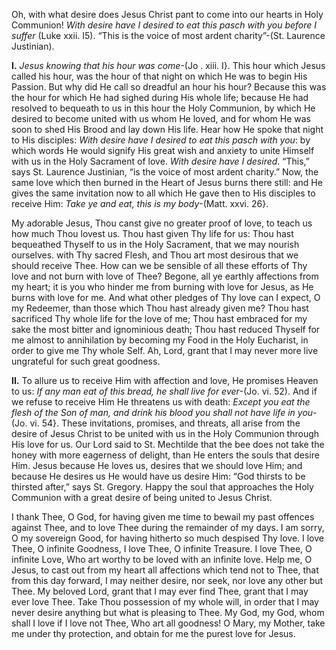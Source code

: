 
Oh, with what desire does Jesus Christ pant to come into our hearts in Holy Communion! _With desire have I desired to eat this pasch with you before I suffer_ (Luke xxii. I5). “This is the voice of most ardent charity”-(St. Laurence Justinian).

**I\.** _Jesus knowing that his hour was come_-(Jo . xiii. I}. This hour which Jesus called his hour, was the hour of that night on which He was to begin His Passion. But why did He call so dreadful an hour his hour? Because this was the hour for which He had sighed during His whole life; because He had resolved to bequeath to us in this hour the Holy Communion, by which He desired to become united with us whom He loved, and for whom He was soon to shed His Brood and lay down His life. Hear how He spoke that night to His disciples: _With desire have I desired to eat this pasch with you_: by which words He would signify His great wish and anxiety to unite Himself with us in the Holy Sacrament of love. _With desire have I desired_. “This,” says St. Laurence Justinian, “is the voice of most ardent charity.” Now, the same love which then burned in the Heart of Jesus burns there still: and He gives the same invitation now to all which He gave then to His disciples to receive Him: _Take ye and eat, this is my body_-(Matt. xxvi. 26}.

My adorable Jesus, Thou canst give no greater proof of love, to teach us how much Thou lovest us. Thou hast given Thy life for us: Thou hast bequeathed Thyself to us in the Holy Sacrament, that we may nourish ourselves. with Thy sacred Flesh, and Thou art most desirous that we should receive Thee. How can we be sensible of all these efforts of Thy love and not burn with love of Thee? Begone, all ye earthly affections from my heart; it is you who hinder me from burning with love for Jesus, as He burns with love for me. And what other pledges of Thy love can I expect, O my Redeemer, than those which Thou hast already given me? Thou hast sacrificed Thy whole life for the love of me; Thou hast embraced for my sake the most bitter and ignominious death; Thou hast reduced Thyself for me almost to annihilation by becoming my Food in the Holy Eucharist, in order to give me Thy whole Self. Ah, Lord, grant that I may never more live ungrateful for such great goodness.

**II\.** To allure us to receive Him with affection and love, He promises Heaven to us: _If any man eat of this bread, he shall live for ever_-(Jo. vi. 52). And if we refuse to receive Him He threatens us with death: _Except you eat the flesh of the Son of man, and drink his blood you shall not have life in you_-(Jo. vi. 54}. These invitations, promises, and threats, all arise from the desire of Jesus Christ to be united with us in the Holy Communion through His love for us. Our Lord said to St. Mechtilde that the bee does not take the honey with more eagerness of delight, than He enters the souls that desire Him. Jesus because He loves us, desires that we should love Him; and because He desires us He would have us desire Him: “God thirsts to be thirsted after,” says St. Gregory. Happy the soul that approaches the Holy Communion with a great desire of being united to Jesus Christ.

I thank Thee, O God, for having given me time to bewail my past offences against Thee, and to love Thee during the remainder of my days. I am sorry, O my sovereign Good, for having hitherto so much despised Thy love. I love Thee, O infinite Goodness, I love Thee, O infinite Treasure. I love Thee, O infinite Love, Who art worthy to be loved with an infinite love. Help me, O Jesus, to cast out from my heart all affections which tend not to Thee, that from this day forward, I may neither desire, nor seek, nor love any other but Thee. My beloved Lord, grant that I may ever find Thee, grant that I may ever love Thee. Take Thou possession of my whole will, in order that I may never desire anything but what is pleasing to Thee. My God, my God, whom shall I love if I love not Thee, Who art all goodness! O Mary, my Mother, take me under thy protection, and obtain for me the purest love for Jesus.

